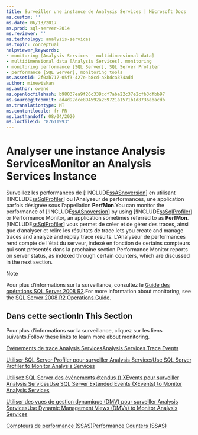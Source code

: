 ```yaml
---
title: Surveiller une instance de Analysis Services | Microsoft Docs
ms.custom: ''
ms.date: 06/13/2017
ms.prod: sql-server-2014
ms.reviewer: ''
ms.technology: analysis-services
ms.topic: conceptual
helpviewer_keywords:
- monitoring [Analysis Services - multidimensional data]
- multidimensional data [Analysis Services], monitoring
- monitoring performance [SQL Server], SQL Server Profiler
- performance [SQL Server], monitoring tools
ms.assetid: 2f0ab717-05f3-427e-b8cd-a8bdca374add
author: minewiskan
ms.author: owend
ms.openlocfilehash: b98037ea9f26c339cdf7aba22c37e2cfb3dfbb97
ms.sourcegitcommit: ad4d92dce894592a259721a1571b1d8736abacdb
ms.translationtype: MT
ms.contentlocale: fr-FR
ms.lasthandoff: 08/04/2020
ms.locfileid: "87611993"
---
```

# <a name="monitor-an-analysis-services-instance"></a><span data-ttu-id="b4d91-102">Analyser une instance Analysis Services</span><span class="sxs-lookup"><span data-stu-id="b4d91-102">Monitor an Analysis Services Instance</span></span>
  <span data-ttu-id="b4d91-103">Surveillez les performances de [!INCLUDE[ssASnoversion](../../includes/ssasnoversion-md.md)] en utilisant [!INCLUDE[ssSqlProfiler](../../includes/sssqlprofiler-md.md)] ou l’Analyseur de performances, une application parfois désignée sous l’appellation **PerfMon**.</span><span class="sxs-lookup"><span data-stu-id="b4d91-103">You can monitor the performance of [!INCLUDE[ssASnoversion](../../includes/ssasnoversion-md.md)] by using [!INCLUDE[ssSqlProfiler](../../includes/sssqlprofiler-md.md)] or Performance Monitor, an application sometimes referred to as **PerfMon**.</span></span> [!INCLUDE[ssSqlProfiler](../../includes/sssqlprofiler-md.md)] <span data-ttu-id="b4d91-104">vous permet de créer et de gérer des traces, ainsi que d’analyser et relire les résultats de trace.</span><span class="sxs-lookup"><span data-stu-id="b4d91-104">lets you create and manage traces and analyze and replay trace results.</span></span> <span data-ttu-id="b4d91-105">L'Analyseur de performances rend compte de l'état du serveur, indexé en fonction de certains compteurs qui sont présentés dans la prochaine section.</span><span class="sxs-lookup"><span data-stu-id="b4d91-105">Performance Monitor reports on server status, as indexed through certain counters, which are discussed in the next section.</span></span>  
  
> [!NOTE]  
>  <span data-ttu-id="b4d91-106">Pour plus d’informations sur la surveillance, consultez le [Guide des opérations SQL Server 2008 R2](https://go.microsoft.com/fwlink/?LinkID=225539).</span><span class="sxs-lookup"><span data-stu-id="b4d91-106">For more information about monitoring, see the [SQL Server 2008 R2 Operations Guide](https://go.microsoft.com/fwlink/?LinkID=225539).</span></span>  
  
## <a name="in-this-section"></a><span data-ttu-id="b4d91-107">Dans cette section</span><span class="sxs-lookup"><span data-stu-id="b4d91-107">In This Section</span></span>  
 <span data-ttu-id="b4d91-108">Pour plus d'informations sur la surveillance, cliquez sur les liens suivants.</span><span class="sxs-lookup"><span data-stu-id="b4d91-108">Follow these links to learn more about monitoring.</span></span>  
  
 [<span data-ttu-id="b4d91-109">Événements de trace Analysis Services</span><span class="sxs-lookup"><span data-stu-id="b4d91-109">Analysis Services Trace Events</span></span>](https://docs.microsoft.com/bi-reference/trace-events/analysis-services-trace-events)  
  
 [<span data-ttu-id="b4d91-110">Utiliser SQL Server Profiler pour surveiller Analysis Services</span><span class="sxs-lookup"><span data-stu-id="b4d91-110">Use SQL Server Profiler to Monitor Analysis Services</span></span>](use-sql-server-profiler-to-monitor-analysis-services.md)  
  
 [<span data-ttu-id="b4d91-111">Utilisez SQL Server des événements étendus &#40;&#41; XEvents pour surveiller Analysis Services</span><span class="sxs-lookup"><span data-stu-id="b4d91-111">Use SQL Server Extended Events &#40;XEvents&#41; to Monitor Analysis Services</span></span>](../instances/monitor-analysis-services-with-sql-server-extended-events.md)  
  
 [<span data-ttu-id="b4d91-112">Utiliser des vues de gestion dynamique &#40;DMV&#41; pour surveiller Analysis Services</span><span class="sxs-lookup"><span data-stu-id="b4d91-112">Use Dynamic Management Views &#40;DMVs&#41; to Monitor Analysis Services</span></span>](use-dynamic-management-views-dmvs-to-monitor-analysis-services.md)  
  
 [<span data-ttu-id="b4d91-113">Compteurs de performance &#40;SSAS&#41;</span><span class="sxs-lookup"><span data-stu-id="b4d91-113">Performance Counters &#40;SSAS&#41;</span></span>](performance-counters-ssas.md)  
  
  
